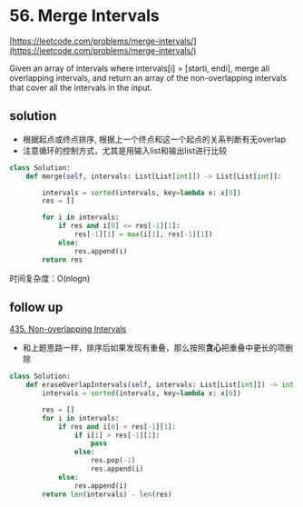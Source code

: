 # 56. Merge Intervals
[https://leetcode.com/problems/merge-intervals/](https://leetcode.com/problems/merge-intervals/)

Given an array of intervals where intervals[i] = [starti, endi], merge all overlapping intervals, and return an array of the non-overlapping intervals that cover all the intervals in the input.


## solution
- 根据起点或终点排序, 根据上一个终点和这一个起点的关系判断有无overlap
- 注意循环的控制方式，尤其是用输入list和输出list进行比较

```python
class Solution:
    def merge(self, intervals: List[List[int]]) -> List[List[int]]:

        intervals = sorted(intervals, key=lambda x: x[0])
        res = []

        for i in intervals:
            if res and i[0] <= res[-1][1]:
                res[-1][1] = max(i[1], res[-1][1])
            else:
                res.append(i)
        return res
```

时间复杂度：O(nlogn)

## follow up

[435. Non-overlapping Intervals](https://leetcode.com/problems/non-overlapping-intervals/)

- 和上题思路一样，排序后如果发现有重叠，那么按照**贪心**把重叠中更长的项删除

```python
class Solution:
    def eraseOverlapIntervals(self, intervals: List[List[int]]) -> int:
        intervals = sorted(intervals, key=lambda x: x[0])

        res = []
        for i in intervals:
            if res and i[0] < res[-1][1]:
                if i[1] > res[-1][1]:
                    pass
                else:
                    res.pop(-1)
                    res.append(i)
            else:
                res.append(i)
        return len(intervals) - len(res)
```

